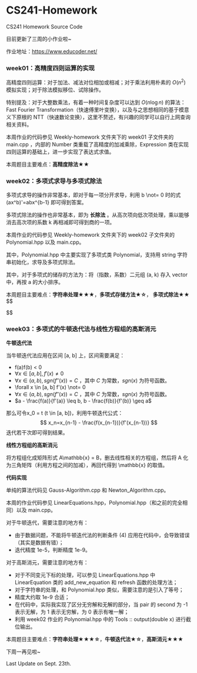 # CS241-Homework
CS241 Homework Source Code

目前更新了三周的小作业啦~

作业地址：https://www.educoder.net/

### week01：高精度四则运算的实现

高精度四则运算：对于加法、减法对位相加或相减；对于乘法利用朴素的 $O(n^2)$ 模拟实现；对于除法模拟移位、试除操作。

特别提及：对于大整数乘法，有着一种时间复杂度可以达到 $O(n \log n)$ 的算法：Fast Fourier Transformation（快速傅里叶变换），以及与之思想相同的基于模意义下原根的 NTT（快速数论变换），这里不赘述，有兴趣的同学可以自行上网查询相关资料。

本周作业的代码参见 Weekly-homework 文件夹下的 week01 子文件夹的 main.cpp ，内部的 Number 类重载了高精度的加减乘除，Expression 类在实现四则运算的基础上，进一步实现了表达式求值。

本周题目主要难点：**高精度除法★★**

### week02：多项式求导与多项式除法

多项式求导的操作非常基本，即对于每一项分开求导，利用 b \not= 0 时的式 (ax^b)'=abx^{b-1} 即可得到答案。

多项式除法的操作也非常基本，即为 **长除法** 。从高次项向低次项处理，乘以能够消去高次项的系数 k 再相减即可得到商的一项。

本周作业的代码参见 Weekly-homework 文件夹下的 week02 子文件夹的 Polynomial.hpp 以及 main.cpp。

其中，Polynomial.hpp 中主要实现了多项式类 Polynomial，支持用 string 字符串初始化，求导及多项式除法。

其中，对于多项式的储存的方法为：将（指数，系数）二元组 (a, k) 存入 vector 中，再按 a 的大小排序。

本周题目主要难点：**字符串处理★★★**，**多项式存储方法★☆**， **多项式除法★★**
$$

$$




### week03：多项式的牛顿迭代法与线性方程组的高斯消元

**牛顿迭代法**

当牛顿迭代法应用在区间 [a, b] 上，区间需要满足：

- f(a)f(b) < 0
- $\forall x \in [a, b], f'(x) \not= 0$
- $\forall x \in (a, b),  sgn(f''(x)) = C$  ，其中 $C$ 为常数，$sgn(x)$ 为符号函数。
- \forall x \in [a, b] f'(x) \not= 0
- $\forall x \in (a, b),  sgn(f''(x)) = C$  ，其中 $C$ 为常数，$sgn(x)$ 为符号函数。
- $a - \frac{f(a)}{f'(a)} \leq b, b - \frac{f(b)}{f'(b)} \geq a$

那么可令x_0 = t (t \in [a, b])，利用牛顿迭代公式：
$$
x_n=x_{n-1} - \frac{f(x_{n-1})}{f'(x_{n-1})}
$$
迭代若干次即可得到结果。

**线性方程组的高斯消元**

将方程组化成矩阵形式 A\mathbb{x} = B，删去线性相关的方程组，然后将 A 化为三角矩阵（利用方程之间的加减），再回代得到 \mathbb{x} 的取值。

**代码实现**

单纯的算法代码见 Gauss-Algorithm.cpp 和 Newton_Algorithm.cpp。

本周的作业代码参见 LinearEquations.hpp，Polynomial.hpp（和之前的完全相同）以及 main.cpp。

对于牛顿迭代，需要注意的地方有：

- 由于数据问题，不能将牛顿迭代法的判断条件 (4) 应用在代码中，会导致错误（其实是数据有错）；
- 迭代精度 1e-5，判断精度 1e-9。

对于高斯消元，需要注意的地方有：

- 对于不同变元下标的处理，可以参见 LinearEquations.hpp 中 LinearEquation 类的 add_new_equation 和 refresh 函数的处理方法；
- 对于字符串的处理，和 Polynomial.hpp 类似，需要注意的是引入了等号；
- 精度大约取 1e-9 合适；
- 在代码中，实际我实现了区分无穷解和无解的部分，当 pair 的 second 为 -1 表示无解，为 1 表示无穷解，为 0 表示有唯一解；
- 利用 week02 作业的 Polynomial.hpp 中的 Tools :: output(double x) 进行截位输出。

本周题目主要难点：**字符串处理★★★☆**，**牛顿迭代法★☆**，**高斯消元★★★**





下周一再见啦~

Last Update on Sept. 23th.



